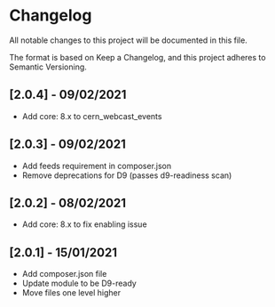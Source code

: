 # Changelog
All notable changes to this project will be documented in this file.

The format is based on Keep a Changelog, and this project adheres to Semantic Versioning.

## [2.0.4] - 09/02/2021
- Add core: 8.x to cern_webcast_events

## [2.0.3] - 09/02/2021
- Add feeds requirement in composer.json
- Remove deprecations for D9 (passes d9-readiness scan)

## [2.0.2] - 08/02/2021
- Add core: 8.x to fix enabling issue

## [2.0.1] - 15/01/2021
- Add composer.json file
- Update module to be D9-ready
- Move files one level higher
